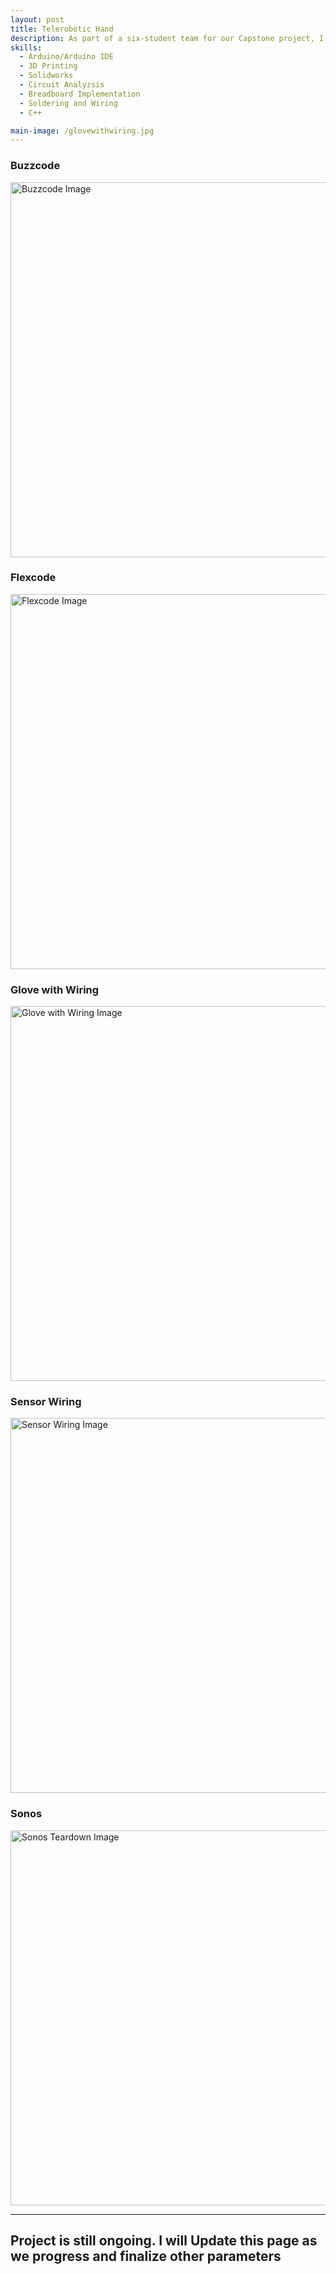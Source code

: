```yaml
---
layout: post
title: Telerobotic Hand 
description: As part of a six-student team for our Capstone project, I worked on developing a teleoperated robotic hand designed for precise remote manipulation in astrobiology and biosafety laboratories. My contributions focused on the programming, wiring, circuit design, and integration of sensors and actuators to ensure smooth communication between the user-controlled glove and the robotic hand. I developed and implemented Arduino-based firmware that processed real-time data from flex sensors, IMU sensors, and force-sensitive resistors, allowing the robotic hand to mirror human hand movements with precision. I designed and assembled the circuit architecture, ensuring proper signal flow between components, and optimized power distribution to provide a stable voltage supply to servo motors and microcontrollers. By calibrating IMU sensors for accurate motion tracking and integrating force-sensitive resistors to dynamically adjust grip strength, I helped refine the system's ability to perform delicate grasping tasks. My work also included debugging and optimizing the system's response time, reducing latency, and enhancing real-time motion replication. This project allowed me to gain hands-on experience in embedded systems, electronics integration, and robotic control, demonstrating my ability to design and implement functional mechatronic systems.
skills: 
  - Arduino/Arduino IDE
  - 3D Printing 
  - Solidworks
  - Circuit Analyzsis 
  - Breadboard Implementation
  - Soldering and Wiring
  - C++ 

main-image: /glovewithwiring.jpg
---
```

<h3>Buzzcode</h3>
<img src="/assets/images/buzzcode.jpg" alt="Buzzcode Image" width="600">

<h3>Flexcode</h3>
<img src="/assets/images/flexcode.jpg" alt="Flexcode Image" width="600">

<h3>Glove with Wiring</h3>
<img src="/assets/images/glovewithwiring.jpg" alt="Glove with Wiring Image" width="600">

<h3>Sensor Wiring</h3>
<img src="/assets/images/sensorwiring.jpg" alt="Sensor Wiring Image" width="600">

<h3>Sonos</h3>
<img src="/assets/images/sonos.png" alt="Sonos Teardown Image" width="600">

---
## Project is still ongoing. I will Update this page as we progress and finalize other parameters


